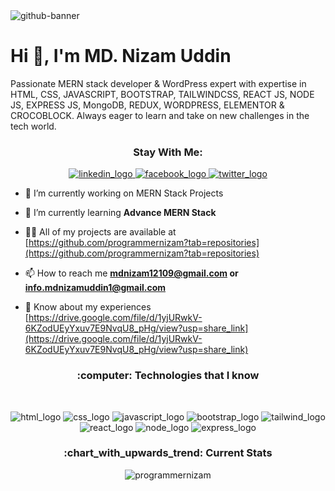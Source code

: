 <img src="https://i.ibb.co/r0D1V30/github-banner.jpg" alt="github-banner" border="0">
<h1 align="left">Hi 👋, I'm MD. Nizam Uddin</h1>
<p>Passionate MERN stack developer & WordPress expert with expertise in HTML, CSS, JAVASCRIPT, BOOTSTRAP, TAILWINDCSS, REACT JS, NODE JS, EXPRESS JS, MongoDB, REDUX, WORDPRESS, ELEMENTOR & CROCOBLOCK. Always eager to learn and take on new challenges in the tech world.</p>
<h3 align="center">Stay With Me:</h3>
<p align="center">
  <a target="blank" href="https://www.linkedin.com/in/programmernizam/">
  <img src="https://i.ibb.co/R690v2t/Linkedin.png" alt="linkedin_logo"/>
  </a>
  <a target="blank" href="https://www.facebook.com/programmerNizam1">
  <img src="https://i.ibb.co/0s7dJ7y/Facebook.png" alt="facebook_logo"/>
  </a>
  <a target="blank" href="https://twitter.com/programmerNizam">
  <img src="https://i.ibb.co/zrSGqN6/Twitter.png" alt="twitter_logo"/>
  </a>
</p>

- 🔭 I’m currently working on MERN Stack Projects

- 🌱 I’m currently learning **Advance MERN Stack**

- 👨‍💻 All of my projects are available at [https://github.com/programmernizam?tab=repositories](https://github.com/programmernizam?tab=repositories)

- 📫 How to reach me **mdnizam12109@gmail.com or info.mdnizamuddin1@gmail.com**

- 📄 Know about my experiences [https://drive.google.com/file/d/1yjURwkV-6KZodUEyYxuv7E9NvqU8_pHg/view?usp=share_link](https://drive.google.com/file/d/1yjURwkV-6KZodUEyYxuv7E9NvqU8_pHg/view?usp=share_link)


<h3 align="center">:computer: Technologies that I know</h3>
<br/>
<p align="center">
<img src="https://i.ibb.co/c10Nygh/HTML.png" alt="html_logo"/>
<img src="https://i.ibb.co/pvVvrJ0/css.png" alt="css_logo"/>
<img src="https://i.ibb.co/cJSjQ4b/Java-Script.png" alt="javascript_logo"/>
<img src="https://i.ibb.co/j6kmtND/Bootsrap.png" alt="bootstrap_logo"/>
<img src="https://i.ibb.co/Cv5J0c3/tailwind.png" alt="tailwind_logo"/>
<img src="https://i.ibb.co/txRSC8X/react.png" alt="react_logo"/>
<img src="https://i.ibb.co/w0H6kDV/node.png" alt="node_logo"/>
<img src="https://i.ibb.co/HGYHst5/express.png" alt="express_logo"/>
</p>

<h3 align="center">:chart_with_upwards_trend: Current Stats</h3>

<p align="center"><img align="center" src="https://github-readme-streak-stats.herokuapp.com/?user=programmernizam&background=0D1117&sideNums=FFFFFF&sideLabels=9A9A9A&currStreakNum=FB8C00&dates=6E6E6E" alt="programmernizam" /></p>
